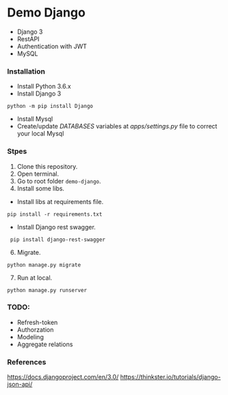 # Demo Django
- Django 3
- RestAPI
- Authentication with JWT
- MySQL

### Installation
- Install Python 3.6.x
- Install Django 3
```
python -m pip install Django
```
- Install Mysql
- Create/update *DATABASES* variables at *apps/settings.py* file to correct your local Mysql

### Stpes
1. Clone this repository.
2. Open terminal.
3. Go to root folder `demo-django`.
4. Install some libs.
- Install libs at requirements file.
```
pip install -r requirements.txt
```
- Install Django rest swagger.
```
 pip install django-rest-swagger
```
6. Migrate.
```
python manage.py migrate
```
7. Run at local.
```
python manage.py runserver
```

### TODO:
- Refresh-token
- Authorzation
- Modeling
- Aggregate relations

### References
https://docs.djangoproject.com/en/3.0/
https://thinkster.io/tutorials/django-json-api/